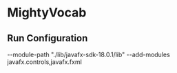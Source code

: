 # MightyVocab

## Run Configuration
--module-path "./lib/javafx-sdk-18.0.1/lib"
--add-modules javafx.controls,javafx.fxml
